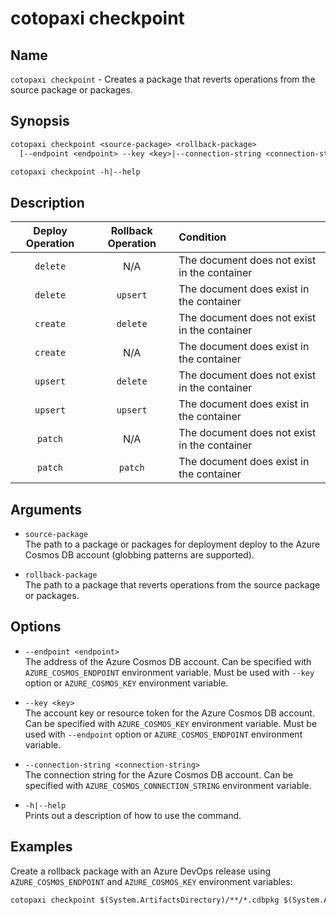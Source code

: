 # cotopaxi checkpoint

<p />

## Name

<p />

`cotopaxi checkpoint` - Creates a package that reverts operations from the source package or packages.

<p />

## Synopsis

<p />

```txt
cotopaxi checkpoint <source-package> <rollback-package>
  [--endpoint <endpoint> --key <key>|--connection-string <connection-string>]

cotopaxi checkpoint -h|--help
```

<p />

## Description

<p />

| Deploy Operation | Rollback Operation | Condition |
|:-:|:-:|:- |
| `delete` | N/A | The document does not exist in the container |
| `delete` | `upsert` | The document does exist in the container |
| `create` | `delete` | The document does not exist in the container |
| `create` | N/A | The document does exist in the container |
| `upsert` | `delete` | The document does not exist in the container |
| `upsert` | `upsert` | The document does exist in the container |
| `patch` | N/A | The document does not exist in the container |
| `patch` | `patch` | The document does exist in the container |

<p />

## Arguments

<p />

- `source-package`  
The path to a package or packages for deployment deploy to the Azure Cosmos DB account (globbing patterns are supported).

<p />

- `rollback-package`  
The path to a package that reverts operations from the source package or packages.

<p />

## Options

<p />

- `--endpoint <endpoint>`  
The address of the Azure Cosmos DB account. Can be specified with `AZURE_COSMOS_ENDPOINT` environment variable. Must be used with `--key` option or `AZURE_COSMOS_KEY` environment variable.

<p />

- `--key <key>`  
The account key or resource token for the Azure Cosmos DB account. Can be specified with `AZURE_COSMOS_KEY` environment variable. Must be used with `--endpoint` option or `AZURE_COSMOS_ENDPOINT` environment variable.

<p />

- `--connection-string <connection-string>`  
The connection string for the Azure Cosmos DB account. Can be specified with `AZURE_COSMOS_CONNECTION_STRING` environment variable.

<p />

- `-h|--help`  
Prints out a description of how to use the command.

<p />

## Examples

<p />

Create a rollback package with an Azure DevOps release using `AZURE_COSMOS_ENDPOINT` and `AZURE_COSMOS_KEY` environment variables:

<p />

```txt
cotopaxi checkpoint $(System.ArtifactsDirectory)/**/*.cdbpkg $(System.ArtifactsDirectory)/example.crbpkg
```
